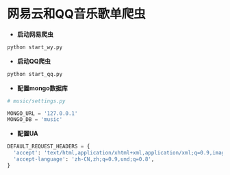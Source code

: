 # 网易云和QQ音乐歌单爬虫

- **启动网易爬虫**

~~~bash
python start_wy.py
~~~

- **启动QQ爬虫**

~~~bash
python start_qq.py
~~~

- **配置mongo数据库**
~~~python 
# music/settings.py

MONGO_URL = '127.0.0.1'
MONGO_DB = 'music'

~~~

- **配置UA**
~~~python
DEFAULT_REQUEST_HEADERS = {
  'accept': 'text/html,application/xhtml+xml,application/xml;q=0.9,image/webp,image/apng,*/*;q=0.8,application/signed-exchange;v=b3;q=0.9',
  'accept-language': 'zh-CN,zh;q=0.9,und;q=0.8',
}
~~~
